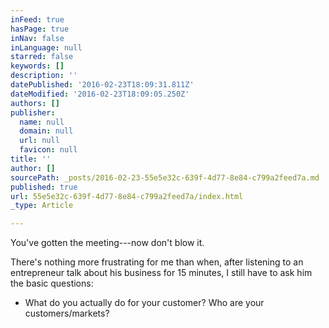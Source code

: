 ```yaml
---
inFeed: true
hasPage: true
inNav: false
inLanguage: null
starred: false
keywords: []
description: ''
datePublished: '2016-02-23T18:09:31.811Z'
dateModified: '2016-02-23T18:09:05.250Z'
authors: []
publisher:
  name: null
  domain: null
  url: null
  favicon: null
title: ''
author: []
sourcePath: _posts/2016-02-23-55e5e32c-639f-4d77-8e84-c799a2feed7a.md
published: true
url: 55e5e32c-639f-4d77-8e84-c799a2feed7a/index.html
_type: Article

---
```

You've gotten the meeting---now don't blow it.

There's nothing more frustrating for me than when, after listening to an entrepreneur talk about his business for 15 minutes, I still have to ask him the basic questions:

* What do you actually do for your customer? Who are your customers/markets?